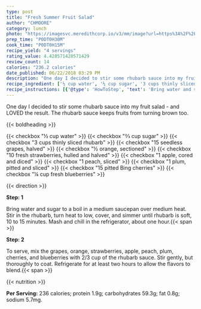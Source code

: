 ```yaml
---
type: post
title: "Fresh Summer Fruit Salad"
author: "CHMOORE"
category: lunch
photo: "https://imagesvc.meredithcorp.io/v3/mm/image?url=https%3A%2F%2Fimages.media-allrecipes.com%2Fuserphotos%2F7480079.jpg"
prep_time: "P0DT0H30M"
cook_time: "P0DT0H15M"
recipe_yield: "4 servings"
rating_value: 4.428571428571429
review_count: 14
calories: "236.2 calories"
date_published: 06/22/2018 03:29 PM
description: "One day I decided to stir some rhubarb sauce into my fruit salad - and LOVED the result.  The rhubarb sauce keeps fruits from turning brown too."
recipe_ingredient: ['½ cup water', '⅔ cup sugar', '3 cups thinly sliced rhubarb', '15 seedless grapes, halved', '½ orange, sectioned', '10 fresh strawberries, hulled and halved', '1 apple, cored and diced', '1 peach, sliced', '1 plum, pitted and sliced', '15 pitted Bing cherries', '¼ cup fresh blueberries']
recipe_instructions: [{'@type': 'HowToStep', 'text': 'Bring water and sugar to a boil in a medium saucepan over medium heat.  Stir in the rhubarb, turn heat to low, cover, and simmer until rhubarb is soft, 10 to 15 minutes.  Mash and chill in the refrigerator, about one hour.\n'}, {'@type': 'HowToStep', 'text': 'To serve, mix the grapes, orange, strawberries, apple, peach, plum, cherries, and blueberries with 2/3 cup of the rhubarb sauce.  Stir gently, but thoroughly to coat.  Refrigerate for at least two hours to allow the flavors to blend.\n'}]
---
```


One day I decided to stir some rhubarb sauce into my fruit salad - and LOVED the result.  The rhubarb sauce keeps fruits from turning brown too. 

{{< boldheading >}}

{{< checkbox "½ cup water" >}}
{{< checkbox "⅔ cup sugar" >}}
{{< checkbox "3 cups thinly sliced rhubarb" >}}
{{< checkbox "15  seedless grapes, halved" >}}
{{< checkbox "½  orange, sectioned" >}}
{{< checkbox "10  fresh strawberries, hulled and halved" >}}
{{< checkbox "1  apple, cored and diced" >}}
{{< checkbox "1  peach, sliced" >}}
{{< checkbox "1  plum, pitted and sliced" >}}
{{< checkbox "15  pitted Bing cherries" >}}
{{< checkbox "¼ cup fresh blueberries" >}}


{{< direction >}}

**Step: 1**

Bring water and sugar to a boil in a medium saucepan over medium heat.  Stir in the rhubarb, turn heat to low, cover, and simmer until rhubarb is soft, 10 to 15 minutes.  Mash and chill in the refrigerator, about one hour.{{< span >}}

**Step: 2**

To serve, mix the grapes, orange, strawberries, apple, peach, plum, cherries, and blueberries with 2/3 cup of the rhubarb sauce.  Stir gently, but thoroughly to coat.  Refrigerate for at least two hours to allow the flavors to blend.{{< span >}}

{{< nutrition >}}

**Per Serving:** 236 calories; protein 1.9g; carbohydrates 59.3g; fat 0.8g; sodium 5.7mg.